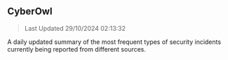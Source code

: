 ## CyberOwl 
> Last Updated 29/10/2024 02:13:32 


A daily updated summary of the most frequent types of security incidents currently being reported from different sources.

